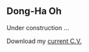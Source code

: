 ## Dong-Ha Oh
Under construction ...

Download my [current C.V.](https://www.dropbox.com/s/lzzruamgbx2cx6k/Dong-Ha_Oh_CV_2021Dec_full.pdf?dl=0) 
